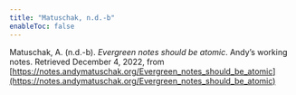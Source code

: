 ```yaml
---
title: "Matuschak, n.d.-b"
enableToc: false
---
```


Matuschak, A. (n.d.-b). *Evergreen notes should be atomic*. Andyʼs working notes. Retrieved December 4, 2022, from [https://notes.andymatuschak.org/Evergreen_notes_should_be_atomic](https://notes.andymatuschak.org/Evergreen_notes_should_be_atomic)
